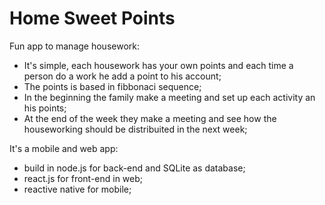 # Home Sweet Points
Fun app to manage housework:
- It's simple, each housework has your own points and each time a person do a work he add a point to his account;
- The points is based in fibbonaci sequence;
- In the beginning the family make a meeting and set up each activity an his points;
- At the end of the week they make a meeting and see how the houseworking should be distribuited in the next week;

It's a mobile and web app:
- build in node.js for back-end and SQLite as database;
- react.js for front-end in web;
- reactive native for mobile;
